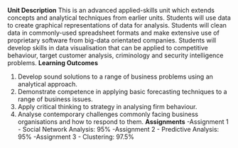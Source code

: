 **Unit Description**
This is an advanced applied-skills unit which extends concepts and analytical techniques from
earlier units. Students will use data to create graphical representations of data for analysis.
Students will clean data in commonly-used spreadsheet formats and make extensive use of
proprietary software from big-data orientated companies. Students will develop skills in data
visualisation that can be applied to competitive behaviour, target customer analysis,
criminology and security intelligence problems.
**Learning Outcomes**
1. Develop sound solutions to a range of business problems using an analytical approach.
2. Demonstrate competence in applying basic forecasting techniques to a range of business issues.
3. Apply critical thinking to strategy in analysing firm behaviour.
4. Analyse contemporary challenges commonly facing business organisations and how to respond to them.
**Assignments**
-Assignment 1 - Social Network Analysis: 95%
-Assignment 2 - Predictive Analysis: 95%
-Assignment 3 - Clustering: 97.5%
